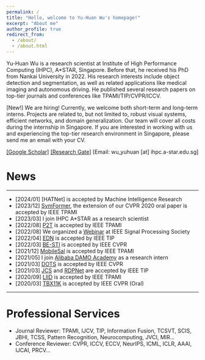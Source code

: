 ```yaml
---
permalink: /
title: "Hello, welcome to Yu-Huan Wu's homepage!"
excerpt: "About me"
author_profile: true
redirect_from: 
  - /about/
  - /about.html
---
```


Yu-Huan Wu is a research scientist at Institute of High Performance Computing (IHPC), A*STAR, Singapore. Before that, he received his PhD from Nankai University in 2022.
His research interests include object detection and segmentation, as well as related applications like medical imaging and autonomous driving.
He published several research papers on top-tier journals and conferences like TPAMI/TIP/CVPR/ICCV.

[New!] We are hiring! Currently, we welcome both short-term and long-term interns. Projects are related to, but not limited to, robust visual systems, efficient networks, and domain generalization. Our team will cover all costs during the internship in Singapore. If you are interested in working with us and experiencing the top-tier research environment in Singapore, please send me an email with your CV.

[[Google Scholar]](https://scholar.google.com/citations?user=CO-Svo4AAAAJ) [[Research Gate]](https://www.researchgate.net/profile/Yu-Huan-Wu-2) [Email: wu_yuhuan [at] ihpc.a-star.edu.sg]

News
=======
---------------

* [2024/01] [HATNet] is accepted by Machine Intelligence Research
* [2023/12] [SymFormer](https://arxiv.org/abs/2307.02848), the extension of our CVPR 2020 oral paper is accepted by IEEE TPAMI
* [2023/03] I join IHPC A*STAR as a research scientist
* [2022/08] [P2T](https://www.zhihu.com/question/445556653/answer/2804026992) is accepted by IEEE TPAMI
* [2022/08] We organized a [Webinar](https://rc.signalprocessingsociety.org/education/webinars/SPSWEB2212.html) at IEEE Signal Processing Society
* [2022/04] [EDN](https://github.com/yuhuan-wu/EDN) is accepted by IEEE TIP
* [2022/03] [BE-STI](https://openaccess.thecvf.com/content/CVPR2022/papers/Wang_BE-STI_Spatial-Temporal_Integrated_Network_for_Class-Agnostic_Motion_Prediction_With_Bidirectional_CVPR_2022_paper.pdf) is accepted by IEEE CVPR
* [2021/12] [MobileSal](https://github.com/yuhuan-wu/MobileSal) is accepted by IEEE TPAMI
* [2021/05] I join [Alibaba DAMO Academy](https://damo.alibaba.com) as a research intern
* [2021/03] [DOTS](https://github.com/guyuchao/DOTS) is accepted by IEEE CVPR
* [2021/03] [JCS](https://github.com/yuhuan-wu/JCS) and [RDPNet](https://github.com/yuhuan-wu/RDPNet) are accepted by IEEE TIP
* [2020/09] [LIID](https://github.com/yun-liu/LIID) is accepted by IEEE TPAMI
* [2020/03] [TBX11K](https://mmcheng.net/tb/) is accepted by IEEE CVPR (Oral)

---------------

Professional Services
======

* Journal Reviewer: TPAMI, IJCV, TIP, Information Fusion, TCSVT, SCIS, JBHI, TCSS, Pattern Recognition, Neurocomputing, JVCI, MIR...
* Conference Reviewer: CVPR, ICCV, ECCV, NeurIPS, ICML, ICLR, AAAI, IJCAI, PRCV...

<script type="text/javascript" id="clustrmaps" src="//clustrmaps.com/map_v2.js?d=a6Rpe4yxrjdxbspsV_ibWXWzGnQwMoMJoAxads03giM&cl=ffffff&w=a"></script>
